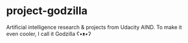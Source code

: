 # project-godzilla
Artificial intelligence research &amp; projects from Udacity AIND. To make it even cooler, I call it Godzilla ʕ•ᴥ•ʔ
